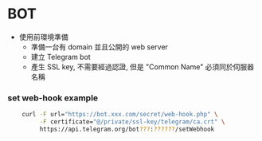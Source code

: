 BOT
=================

- 使用前環境準備
    - 準備一台有 domain 並且公開的 web server
    - 建立 Telegram bot
    - 產生 SSL key, 不需要經過認證, 但是 "Common Name" 必須同於伺服器名稱

### set web-hook example
```sh
    curl -F url="https://bot.xxx.com/secret/web-hook.php" \
         -F certificate="@/private/ssl-key/telegram/ca.crt" \
         https://api.telegram.org/bot???:??????/setWebhook
```
